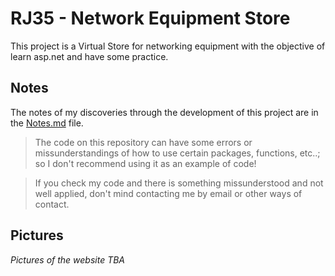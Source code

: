 # RJ35 - Network Equipment Store

This project is a Virtual Store for networking equipment with the objective of learn asp.net and have some practice.

## Notes

The notes of my discoveries through the development of this project are in the [Notes.md](Notes.md) file.


> The code on this repository can have some errors or missunderstandings of how to use certain packages, functions, etc..; so I don't recommend using it as an example of code!

> If you check my code and there is something missunderstood and not well applied, don't mind contacting me by email or other ways of contact.

## Pictures

*Pictures of the website TBA*
